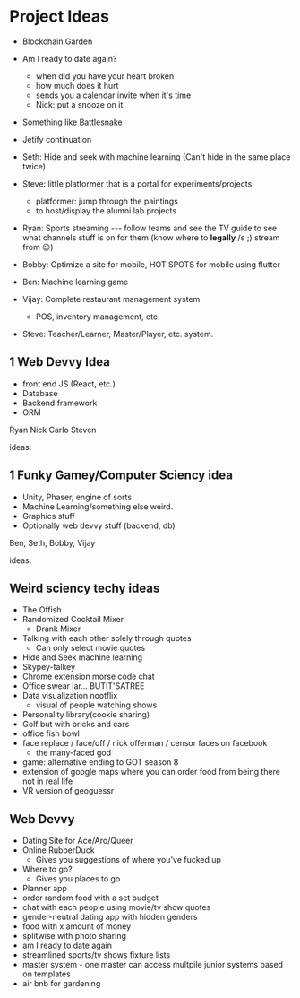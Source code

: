 # Project Ideas

- Blockchain Garden
- Am I ready to date again?
    - when did you have your heart broken
    - how much does it hurt
    - sends you a calendar invite when it's time
    - Nick: put a snooze on it
- Something like Battlesnake
- Jetify continuation


- Seth: Hide and seek with machine learning (Can't hide in the same place twice)
- Steve: little platformer that is a portal for experiments/projects
    - platformer: jump through the paintings
    - to host/display the alumni lab projects

- Ryan: Sports streaming --- follow teams and see the TV guide to see what channels stuff is on for them (know where to **legally** /s ;) stream from 😉)
- Bobby: Optimize a site for mobile, HOT SPOTS for mobile using flutter
- Ben: Machine learning game
- Vijay: Complete restaurant management system
    - POS, inventory management, etc.
- Steve: Teacher/Learner, Master/Player, etc. system.



## 1 Web Devvy Idea
- front end JS (React, etc.)
- Database
- Backend framework
- ORM

Ryan
Nick
Carlo
Steven

ideas:


## 1 Funky Gamey/Computer Sciency idea
- Unity, Phaser, engine of sorts
- Machine Learning/something else weird.
- Graphics stuff
- Optionally web devvy stuff (backend, db)

Ben, Seth, Bobby, Vijay

ideas:


## Weird sciency techy ideas

- The Offish
- Randomized Cocktail Mixer
   - Drank Mixer
- Talking with each other solely through quotes
   - Can only select movie quotes
- Hide and Seek machine learning
- Skypey-talkey
- Chrome extension morse code chat
- Office swear jar... BUTIT'SATREE
- Data visualization nootflix
   - visual of people watching shows
- Personality library(cookie sharing)
- Golf but with bricks and cars
- office fish bowl
- face replace / face/off / nick offerman / censor faces on facebook
    - the many-faced god
- game: alternative ending to GOT season 8
- extension of google maps where you can order food from being there not in real life
- VR version of geoguessr

## Web Devvy
- Dating Site for Ace/Aro/Queer
- Online RubberDuck
   - Gives you suggestions of where you've fucked up
- Where to go?
   - Gives you places to go
- Planner app
- order random food with a set budget
- chat with each people using movie/tv show quotes
- gender-neutral dating app with hidden genders
- food with x amount of money
- splitwise with photo sharing
- am I ready to date again
- streamlined sports/tv shows fixture lists
- master system - one master can access multpile junior systems based on templates
- air bnb for gardening

